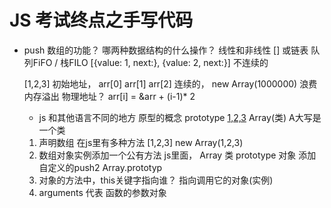 # JS 考试终点之手写代码


- push
     数组的功能？
     哪两种数据结构的什么操作？
     线性和非线性
     [] 或链表    队列FiFO / 栈FILO
     [{value: 1, next:}, {value: 2, next:}]  不连续的


     [1,2,3]  初始地址， arr[0] arr[1] arr[2] 连续的， new Array(1000000)
     浪费   内存溢出
     物理地址？
     arr[i] = &arr + (i-1)* 2

     - js 和其他语言不同的地方
        原型的概念 prototype
        [1,2,3](实例)    Array(类)   A大写是一个类
    1. 声明数组  在js里有多种方法
          [1,2,3]  new  Array(1,2,3)
    2. 数组对象实例添加一个公有方法
        js里面， Array 类 prototype  对象 添加自定义的push2
        Array.prototyp
    3. 对象的方法中，this关键字指向谁？
          指向调用它的对象(实例)
    4. arguments 代表  函数的参数对象